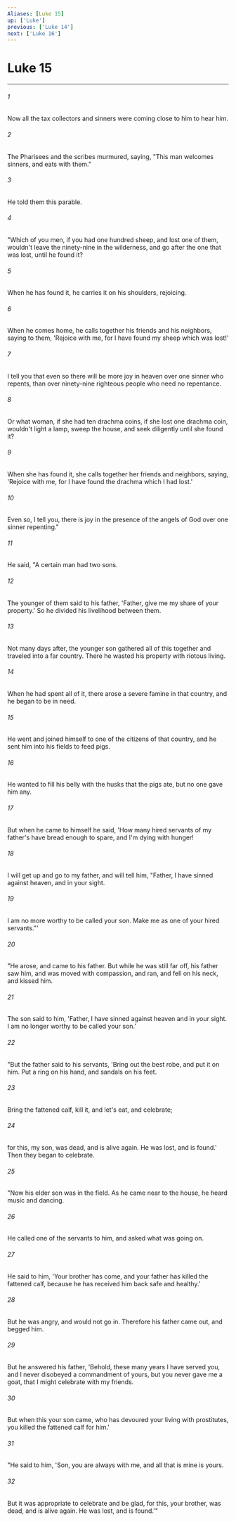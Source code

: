 ```yaml
---
Aliases: [Luke 15]
up: ['Luke']
previous: ['Luke 14']
next: ['Luke 16']
---
```

# Luke 15
***





###### 1 

Now all the tax collectors and sinners were coming close to him to hear him. 



###### 2 

The Pharisees and the scribes murmured, saying, "This man welcomes sinners, and eats with them." 



###### 3 

He told them this parable. 



###### 4 

"Which of you men, if you had one hundred sheep, and lost one of them, wouldn't leave the ninety-nine in the wilderness, and go after the one that was lost, until he found it? 



###### 5 

When he has found it, he carries it on his shoulders, rejoicing. 



###### 6 

When he comes home, he calls together his friends and his neighbors, saying to them, 'Rejoice with me, for I have found my sheep which was lost!' 



###### 7 

I tell you that even so there will be more joy in heaven over one sinner who repents, than over ninety-nine righteous people who need no repentance. 



###### 8 

Or what woman, if she had ten drachma coins, if she lost one drachma coin, wouldn't light a lamp, sweep the house, and seek diligently until she found it? 



###### 9 

When she has found it, she calls together her friends and neighbors, saying, 'Rejoice with me, for I have found the drachma which I had lost.' 



###### 10 

Even so, I tell you, there is joy in the presence of the angels of God over one sinner repenting." 



###### 11 

He said, "A certain man had two sons. 



###### 12 

The younger of them said to his father, 'Father, give me my share of your property.' So he divided his livelihood between them. 



###### 13 

Not many days after, the younger son gathered all of this together and traveled into a far country. There he wasted his property with riotous living. 



###### 14 

When he had spent all of it, there arose a severe famine in that country, and he began to be in need. 



###### 15 

He went and joined himself to one of the citizens of that country, and he sent him into his fields to feed pigs. 



###### 16 

He wanted to fill his belly with the husks that the pigs ate, but no one gave him any. 



###### 17 

But when he came to himself he said, 'How many hired servants of my father's have bread enough to spare, and I'm dying with hunger! 



###### 18 

I will get up and go to my father, and will tell him, "Father, I have sinned against heaven, and in your sight. 



###### 19 

I am no more worthy to be called your son. Make me as one of your hired servants."' 



###### 20 

"He arose, and came to his father. But while he was still far off, his father saw him, and was moved with compassion, and ran, and fell on his neck, and kissed him. 



###### 21 

The son said to him, 'Father, I have sinned against heaven and in your sight. I am no longer worthy to be called your son.' 



###### 22 

"But the father said to his servants, 'Bring out the best robe, and put it on him. Put a ring on his hand, and sandals on his feet. 



###### 23 

Bring the fattened calf, kill it, and let's eat, and celebrate; 



###### 24 

for this, my son, was dead, and is alive again. He was lost, and is found.' Then they began to celebrate. 



###### 25 

"Now his elder son was in the field. As he came near to the house, he heard music and dancing. 



###### 26 

He called one of the servants to him, and asked what was going on. 



###### 27 

He said to him, 'Your brother has come, and your father has killed the fattened calf, because he has received him back safe and healthy.' 



###### 28 

But he was angry, and would not go in. Therefore his father came out, and begged him. 



###### 29 

But he answered his father, 'Behold, these many years I have served you, and I never disobeyed a commandment of yours, but you never gave me a goat, that I might celebrate with my friends. 



###### 30 

But when this your son came, who has devoured your living with prostitutes, you killed the fattened calf for him.' 



###### 31 

"He said to him, 'Son, you are always with me, and all that is mine is yours. 



###### 32 

But it was appropriate to celebrate and be glad, for this, your brother, was dead, and is alive again. He was lost, and is found.'"
